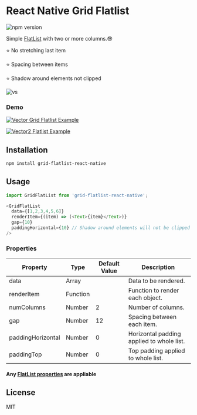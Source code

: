 # React Native Grid Flatlist

![npm version](https://img.shields.io/npm/v/grid-flatlist-react-native.svg?colorB=brightgreen&style=flat-square)

Simple [FlatList](https://reactnative.dev/docs/flatlist#itemseparatorcomponent) with two or more columns.😎

⭐ No stretching last item

⭐ Spacing between items

⭐ Shadow around elements not clipped

![vs](https://user-images.githubusercontent.com/93822098/154815970-735fad6c-6204-46ef-aae3-7f82ac585c80.png#gh-light-mode-only)

### Demo
[![Vector](https://user-images.githubusercontent.com/93822098/154816145-9a68b06b-292a-4b51-a854-7a60d74abaf3.png#gh-dark-mode-only) Grid Flatlist Example](https://snack.expo.dev/@daniil8k/grid-flatlist-example)

[![Vector2](https://user-images.githubusercontent.com/93822098/154816175-b5d6808a-d2b7-46b7-a5f8-53f7f3bd286e.png) Flatlist Example](https://snack.expo.dev/@daniil8k/usual-react-native-flatlist)

## Installation

```sh
npm install grid-flatlist-react-native
```

## Usage

```javascript
import GridFlatList from 'grid-flatlist-react-native';
```
```javascript
<GridFlatList
  data={[1,2,3,4,5,6]}
  renderItem={(item) => (<Text>{item}</Text>)}
  gap={10}
  paddingHorizontal={10} // Shadow around elements will not be clipped
/>
```

### Properties

| Property | Type | Default Value | Description |
|---|---|---|---|
| data  | Array |  | Data to be rendered. |  |
| renderItem | Function |  | Function to render each object.  |
| numColumns | Number | 2  | Number of columns. |
| gap | Number | 12  | Spacing between each item. |
| paddingHorizontal | Number | 0 | Horizontal padding applied to whole list. |
| paddingTop | Number | 0 | Top padding applied to whole list. |

#### Any [FlatList properties](https://reactnative.dev/docs/flatlist#itemseparatorcomponent) are appliable
## License

MIT
